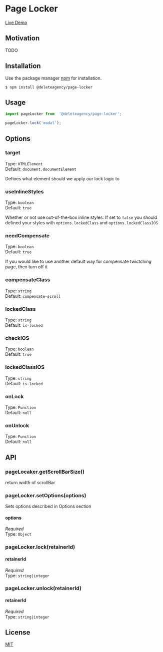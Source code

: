 # Page Locker

[Live Demo](https://delete-agency.github.io/page-locker/)

## Motivation

TODO 

## Installation

Use the package manager [npm](https://docs.npmjs.com/about-npm/) for installation.

```
$ npm install @deleteagency/page-locker
```

## Usage

```js
import pageLocker from  '@deleteagency/page-locker';

pageLocker.lock('modal');
```

## Options

### target

Type: `HTMLElement`<br>
Default: `document.documentElement`

Defines what element should we apply our lock logic to

### useInlineStyles

Type: `boolean`<br>
Default: `true`

Whether or not use out-of-the-box inline styles. If set to `false` you should defined your styles with `options.lockedClass` and `options.lockedClassIOS`

### needCompensate

Type: `boolean`<br>
Default: `true`

If you would like to use another default way for compensate twictching page, then turn off it

### compensateClass

Type: `string`<br>
Default: `compensate-scroll`

### lockedClass

Type: `string`<br>
Default: `is-locked`

### checkIOS

Type: `boolean`<br>
Default: `true`

### lockedClassIOS

Type: `string`<br>
Default: `is-locked`

### onLock

Type: `Function`<br>
Default: `null`

### onUnlock

Type: `Function`<br>
Default: `null`

## API

### pageLocaker.getScrollBarSize()

return width of scrollBar

### pageLocker.setOptions(options)

Sets options described in Options section

#### options

*Required*<br>
Type: `Object`

### pageLocker.lock(retainerId)

#### retainerId

*Required*<br>
Type: `string|integer`

### pageLocker.unlock(retainerId)

#### retainerId

*Required*<br>
Type: `string|integer`

## License
[MIT](https://choosealicense.com/licenses/mit/)
